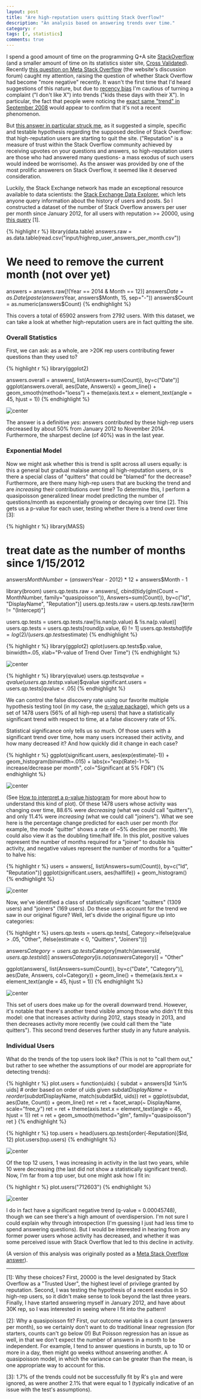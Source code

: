 ```yaml
---
layout: post
title: "Are high-reputation users quitting Stack Overflow?"
description: "An analysis based on answering trends over time."
category: r
tags: [r, statistics]
comments: true
---
```




I spend a good amount of time on the programming Q+A site [StackOverflow](http://stackoverflow.com/) (and a smaller amount of time on its statistics sister site, [Cross Validated](http://stats.stackexchange.com/)). Recently [this question on Meta Stack Overflow](http://meta.stackoverflow.com/questions/251758) (the website's discussion forum) caught my attention, raising the question of whether Stack Overflow had become "more negative" recently. It wasn't the first time that I'd heard suggestions of this nature, but due to [recency bias](http://www.skepdic.com/recencybias.html) I'm cautious of turning a complaint ("I don't like X") into trends ("kids these days with their X"). In particular, the fact that people were noticing the [exact same "trend" in September 2008](http://meta.stackexchange.com/questions/9953/could-we-please-be-a-bit-nicer-to-new-users) would appear to confirm that it's not a recent phenomenon.

But [this answer in particular struck me](http://meta.stackoverflow.com/a/251842/712603), as it suggested a simple, specific and testable hypothesis regarding the supposed decline of Stack Overflow: that high-reputation users are starting to quit the site. ("Reputation" is a measure of trust within the Stack Overflow community achieved by receiving upvotes on your questions and answers, so high-reputation users are those who had answered many questions- a mass exodus of such users would indeed be worrisome). As the answer was provided by one of the most prolific answerers on Stack Overflow, it seemed like it deserved consideration.

Luckily, the Stack Exchange network has made an exceptional resource available to data scientists: the [Stack Exchange Data Explorer](https://data.stackexchange.com/), which lets anyone query information about the history of users and posts. So I constructed a dataset of the number of Stack Overflow answers per user per month since January 2012, for all users with reputation >= 20000, using [this query](http://data.stackexchange.com/stackoverflow/query/186926) [1].


{% highlight r %}
library(data.table)
answers.raw = as.data.table(read.csv("input/highrep_user_answers_per_month.csv"))

# We need to remove the current month (not over yet)
answers = answers.raw[!(Year == 2014 & Month == 12)]
answers$Date = as.Date(paste(answers$Year, answers$Month, 15, sep="-"))
answers$Count = as.numeric(answers$Count)
{% endhighlight %}

This covers a total of 65902 answers from 2792 users. With this dataset, we can take a look at whether high-reputation users are in fact quitting the site.

### Overall Statistics

First, we can ask: as a whole, are >20K rep users contributing fewer questions than they used to?


{% highlight r %}
library(ggplot2)

answers.overall = answers[, list(Answers=sum(Count)), by=c("Date")]
ggplot(answers.overall, aes(Date, Answers)) + geom_line() +
    geom_smooth(method="loess") +
    theme(axis.text.x = element_text(angle = 45, hjust = 1))
{% endhighlight %}

![center](/figs/2014-12-15-are_users_quitting/overall_contributions-1.jpeg) 

The answer is a definitive *yes*: answers contributed by these high-rep users decreased by about 50% from January 2012 to November 2014. Furthermore, the sharpest decline (of 40%) was in the last year.

### Exponential Model

Now we might ask whether this is trend is split across all users equally: is this a general but gradual malaise among all high-reputation users, or is there a special class of "quitters" that could be "blamed" for the decrease? Furthermore, are there many high-rep users that are bucking the trend and are *increasing* their contributions over time? To determine this, I perform a quasipoisson generalized linear model predicting the number of questions/month as exponentially growing or decaying over time [2]. This gets us a p-value for each user, testing whether there is a trend over time [3]:


{% highlight r %}
library(MASS)

# treat date as the number of months since 1/15/2012
answers$MonthNumber = (answers$Year - 2012) * 12 + answers$Month - 1

library(broom)
users.qp.tests.raw = answers[, cbind(tidy(glm(Count ~ MonthNumber,
                                              family="quasipoisson")),
                                     Answers=sum(Count)),
                             by=c("Id", "DisplayName", "Reputation")]
users.qp.tests.raw = users.qp.tests.raw[term != "(Intercept)"]

users.qp.tests = users.qp.tests.raw[!is.nan(p.value) & !is.na(p.value)]
users.qp.tests = users.qp.tests[round(p.value, 6) != 1]
users.qp.tests$halflife = log(2) / (users.qp.tests$estimate)
{% endhighlight %}


{% highlight r %}
library(ggplot2)
qplot(users.qp.tests$p.value, binwidth=.05, xlab="P-value of Trend Over Time")
{% endhighlight %}

![center](/figs/2014-12-15-are_users_quitting/qpoisson_pvalues-1.jpeg) 


{% highlight r %}
library(qvalue)
users.qp.tests$qvalue = qvalue(users.qp.tests$p.value)$qvalue
significant.users = users.qp.tests[qvalue < .05]
{% endhighlight %}

We can control the false discovery rate using our favorite multiple hypothesis testing tool (in my case, the [q-value package](http://www.bioconductor.org/packages/release/bioc/html/qvalue.html)), which gets us a set of 1478 users (56% of all high-rep users) that have a statistically significant trend with respect to time, at a false discovery rate of 5%.

Statistical significance only tells us so much. Of those users with a significant trend over time, how many users increased their activity, and how many decreased it? And how quickly did it change in each case?


{% highlight r %}
ggplot(significant.users, aes(exp(estimate)-1)) +
    geom_histogram(binwidth=.015) +
    labs(x="exp(Rate)-1=% increase/decrease per month", col="Significant at 5% FDR")
{% endhighlight %}

![center](/figs/2014-12-15-are_users_quitting/increase_decrease-1.jpeg) 

(See [How to interpret a p-value histogram](/statistics/interpreting-pvalue-histogram) for more about how to understand this kind of plot). Of these 1478 users whose activity was changing over time, 88.6% were *decreasing* (what we could call "quitters"), and only 11.4% were *increasing* (what we could call "joiners"). What we see here is the percentage change predicted for each user per month (for example, the mode "quitter" shows a rate of ~5% decline per month). We could also view it as the doubling time/half life. In this plot, positive values represent the number of months required for a "joiner" to double his activity, and negative values represent the number of months for a "quitter" to halve his:


{% highlight r %}
users = answers[, list(Answers=sum(Count)), by=c("Id", "Reputation")]
ggplot(significant.users, aes(halflife)) + geom_histogram()
{% endhighlight %}

![center](/figs/2014-12-15-are_users_quitting/half_life-1.jpeg) 

Now, we've identified a class of statistically significant "quitters" (1309 users) and "joiners" (169 users). Do these users account for the trend we saw in our original figure? Well, let's divide the original figure up into categories:


{% highlight r %}
users.qp.tests = users.qp.tests[,
    Category:=ifelse(qvalue > .05, "Other",
                     ifelse(estimate < 0, "Quitters", "Joiners"))]

answers$Category = users.qp.tests$Category[match(answers$Id, users.qp.tests$Id)]
answers$Category[is.na(answers$Category)] = "Other"

ggplot(answers[, list(Answers=sum(Count)), by=c("Date", "Category")],
       aes(Date, Answers, col=Category)) + geom_line() +
    theme(axis.text.x = element_text(angle = 45, hjust = 1))
{% endhighlight %}

![center](/figs/2014-12-15-are_users_quitting/divided_categories-1.jpeg) 

This set of users does make up for the overall downward trend. However, it's notable that there's another trend visible among those who didn't fit this model: one that increases activity during 2012, stays steady in 2013, and then decreases activity more recently (we could call them the "late quitters"). This second trend deserves further study in any future analysis.

### Individual Users

What do the trends of the top users look like? (This is not to "call them out," but rather to see whether the assumptions of our model are appropriate for detecting trends):
    

{% highlight r %}
plot.users = function(uids) {
    subdat = answers[Id %in% uids]
    # order based on order of uids given
    subdat$DisplayName = reorder(subdat$DisplayName, match(subdat$Id, uids))
    ret = ggplot(subdat, aes(Date, Count)) + geom_line()
    ret = ret + facet_wrap(~ DisplayName, scale="free_y")
    ret = ret + theme(axis.text.x = element_text(angle = 45, hjust = 1))
    ret = ret + geom_smooth(method="glm", family="quasipoisson")
    ret
}
{% endhighlight %}


{% highlight r %}
top.users = head(users.qp.tests[order(-Reputation)]$Id, 12)
plot.users(top.users)
{% endhighlight %}

![center](/figs/2014-12-15-are_users_quitting/plot_top_users-1.jpeg) 



Of the top 12 users, 1 was increasing in activity in the last two years, while 10 were decreasing (the last did not show a statistically significant trend). Now, I'm far from a top user, but one might ask how I fit in:


{% highlight r %}
plot.users("712603")
{% endhighlight %}

![center](/figs/2014-12-15-are_users_quitting/unnamed-chunk-2-1.jpeg) 

I do in fact have a significant negative trend (q-value = 0.00045748), though we can see there's a high amount of overdispersion. I'm not sure I could explain why through introspection (I'm guessing I just had less time to spend answering questions). But I would be interested in hearing from any former power users whose activity has decreased, and whether it was some perceived issue with Stack Overflow that led to this decline in activity.

(A version of this analysis was originally posted as a [Meta Stack Overflow answer](http://meta.stackoverflow.com/a/252757/712603)).

- - -

[1]: Why these choices? First, 20000 is the level designated by Stack Overflow as a "Trusted User", the highest level of privilege granted by reputation. Second, I was testing the hypothesis of a recent exodus in SO high-rep users, so it didn't make sense to look beyond the last three years. Finally, I have started answering myself in January 2012, and have about 30K rep, so I was interested in seeing where I fit into the pattern!

[2]: Why a quasipoisson fit? First, our outcome variable is a count (answers per month), so we certainly don't want to do traditional linear regression (for starters, counts can't go below 0!) But Poisson regression has an issue as well, in that we don't expect the number of answers in a month to be independent. For example, I tend to answer questions in bursts, up to 10 or more in a day, then might go weeks without answering another. A quasipoisson model, in which the variance can be greater than the mean, is one appropriate way to account for this.

[3]: 1.7% of the trends could not be successfully fit by R's `glm` and were ignored, as were another 2.1% that were equal to 1 (typically indicative of an issue with the test's assumptions).
